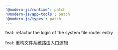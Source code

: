 ```yaml
---
'@modern-js/runtime': patch
'@modern-js/app-tools': patch
'@modern-js/types': patch
---
```


feat: refactor the logic of the system file router entry

feat: 重构文件系统路由入口逻辑
